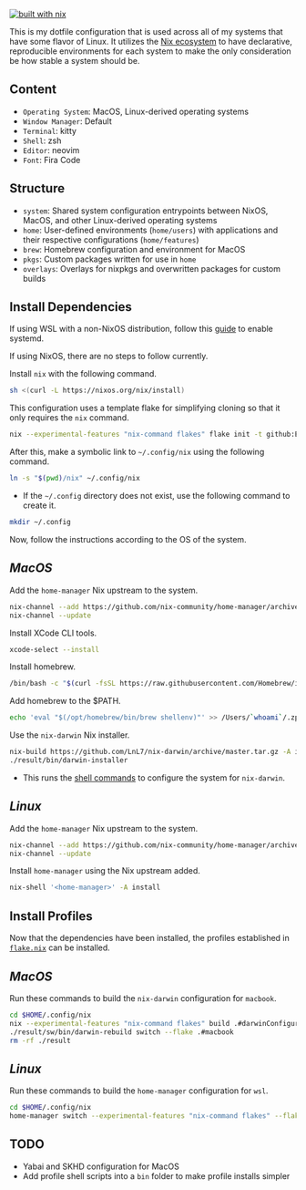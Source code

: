 [![built with nix](https://builtwithnix.org/badge.svg)](https://builtwithnix.org)

This is my dotfile configuration that is used across all of my systems that have some flavor of Linux. It utilizes the [Nix ecosystem](https://www.nixos.wiki/wiki/Nix_Ecosystem) to have declarative, reproducible environments for each system to make the only consideration be how stable a system should be.

## **Content**

- ``Operating System``: MacOS, Linux-derived operating systems
- ``Window Manager``: Default
- ``Terminal``: kitty
- ``Shell``: zsh
- ``Editor``: neovim
- ``Font``: Fira Code

## **Structure**

- ``system``: Shared system configuration entrypoints between NixOS, MacOS, and other Linux-derived operating systems
- ``home``: User-defined environments (``home/users``) with applications and their respective configurations (``home/features``)
- ``brew``: Homebrew configuration and environment for MacOS
- ``pkgs``: Custom packages written for use in ``home``
- ``overlays``: Overlays for nixpkgs and overwritten packages for custom builds

## **Install Dependencies**

If using WSL with a non-NixOS distribution, follow this [guide](https://devblogs.microsoft.com/commandline/systemd-support-is-now-available-in-wsl/#how-can-you-get-systemd-on-your-machine) to enable systemd.

If using NixOS, there are no steps to follow currently.

Install ``nix`` with the following command.
```bash
sh <(curl -L https://nixos.org/nix/install)
```

This configuration uses a template flake for simplifying cloning so that it only requires the ``nix`` command.
```bash
nix --experimental-features "nix-command flakes" flake init -t github:Eyryse/dotfiles#dotfiles
```

After this, make a symbolic link to ``~/.config/nix`` using the following command.
```bash
ln -s "$(pwd)/nix" ~/.config/nix
```
- If the ``~/.config`` directory does not exist, use the following command to create it.
```bash
mkdir ~/.config
```

Now, follow the instructions according to the OS of the system.

## *MacOS*

Add the ``home-manager`` Nix upstream to the system.
```bash
nix-channel --add https://github.com/nix-community/home-manager/archive/master.tar.gz home-manager
nix-channel --update
```

Install XCode CLI tools.
```bash
xcode-select --install
```

Install homebrew.
```bash
/bin/bash -c "$(curl -fsSL https://raw.githubusercontent.com/Homebrew/install/HEAD/install.sh)"
```

Add homebrew to the $PATH.
```bash
echo 'eval "$(/opt/homebrew/bin/brew shellenv)"' >> /Users/`whoami`/.zprofile
```

Use the ``nix-darwin`` Nix installer.
```bash
nix-build https://github.com/LnL7/nix-darwin/archive/master.tar.gz -A installer
./result/bin/darwin-installer
```
- This runs the [shell commands](https://github.com/LnL7/nix-darwin/blob/master/pkgs/darwin-installer/default.nix) to configure the system for ``nix-darwin``.

## *Linux*

Add the ``home-manager`` Nix upstream to the system.
```bash
nix-channel --add https://github.com/nix-community/home-manager/archive/master.tar.gz home-manager
nix-channel --update
```

Install ``home-manager`` using the Nix upstream added.
```bash
nix-shell '<home-manager>' -A install
```

## **Install Profiles**

Now that the dependencies have been installed, the profiles established in [``flake.nix``](https://github.com/Eyryse/dotfiles/blob/main/dotfiles/nix/flake.nix) can be installed.

## *MacOS*

Run these commands to build the ``nix-darwin`` configuration for ``macbook``.
```bash
cd $HOME/.config/nix
nix --experimental-features "nix-command flakes" build .#darwinConfigurations.macbook.system
./result/sw/bin/darwin-rebuild switch --flake .#macbook
rm -rf ./result
```

## *Linux*

Run these commands to build the ``home-manager`` configuration for ``wsl``.
```bash
cd $HOME/.config/nix
home-manager switch --experimental-features "nix-command flakes" --flake .#wsl
```

## **TODO**

- Yabai and SKHD configuration for MacOS
- Add profile shell scripts into a ``bin`` folder to make profile installs simpler
